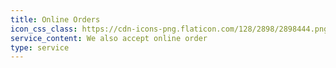 ```yaml
---
title: Online Orders
icon_css_class: https://cdn-icons-png.flaticon.com/128/2898/2898444.png
service_content: We also accept online order
type: service
---
```

